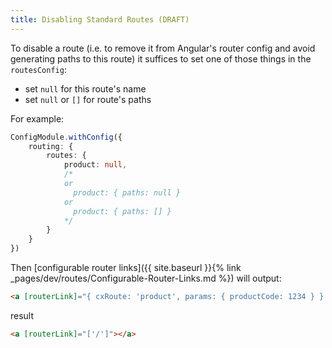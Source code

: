 ```yaml
---
title: Disabling Standard Routes (DRAFT)
---
```


To disable a route (i.e. to remove it from Angular's router config and avoid generating paths to this route) it suffices to set one of those things in the `routesConfig`:

- set `null` for this route's name
- set `null` or `[]` for route's paths

For example:

```typescript
ConfigModule.withConfig({
    routing: {
        routes: {
            product: null,
            /*
            or
              product: { paths: null }
            or
              product: { paths: [] }
            */
        }
    }
})
```

Then [configurable router links]({{ site.baseurl }}{% link _pages/dev/routes/Configurable-Router-Links.md %}) will output:

```html
<a [routerLink]="{ cxRoute: 'product', params: { productCode: 1234 } } | cxUrl"></a>
```

result

```html
<a [routerLink]="['/']"></a>
```
